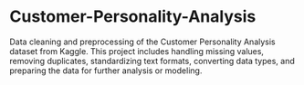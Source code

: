 # Customer-Personality-Analysis
Data cleaning and preprocessing of the Customer Personality Analysis dataset from Kaggle. This project includes handling missing values, removing duplicates, standardizing text formats, converting data types, and preparing the data for further analysis or modeling.
